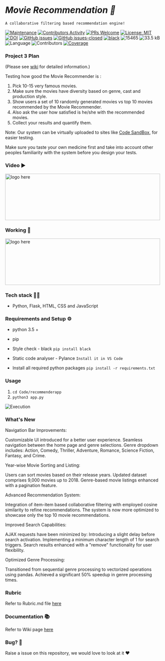 # <i>Movie Recommendation 🎥 </i>
    A collaborative filtering based recommendation engine!




[![Maintenance](https://img.shields.io/badge/Maintained%3F-yes-green.svg)](https://gitHub.com/kgudipe/SE_PROJ/graphs/commit-activity) [![Contributors Activity](https://img.shields.io/github/commit-activity/m/kgudipe/SE_PROJ)](https://github.com/kgudipe/SE_PROJ/pulse) [![PRs Welcome](https://img.shields.io/badge/PRs-welcome-brightgreen.svg?style=flat-square)](https://makeapullrequest.com) [![License: MIT](https://img.shields.io/badge/License-MIT-red.svg)](https://opensource.org/licenses/MIT) [![DOI](https://zenodo.org/badge/DOI/10.5281/zenodo.10023338.svg)](https://doi.org/10.5281/zenodo.10023338) [![GitHub issues](https://img.shields.io/github/issues/kgudipe/SE_PROJ.svg)](https://github.com/kgudipe/SE_PROJ/issues/) [![GitHub issues-closed](https://img.shields.io/github/issues-closed/kgudipe/SE_PROJ.svg)](https://github.com/kgudipe/SE_PROJ/issues?q=is%3Aissue+is%3Aclosed)  [![black](https://img.shields.io/badge/StyleChecker-black-purple.svg)](https://pypi.org/project/black/) ![15465](https://img.shields.io/github/repo-size/kgudipe/SE_PROJ?label=Repo%20Size) ![33.5 kB](https://img.shields.io/github/languages/code-size/kgudipe/SE_PROJ) ![Language](https://img.shields.io/badge/Language-Python-blue) ![Contributors](https://img.shields.io/github/contributors/kgudipe/SE_PROJ) [![Coverage](https://img.shields.io/badge/coverage-99%25-brightgreen)](file:///C:/Users/saisa/Documents/SE_PROJ/Project2/test/htmlcov/index.html)

### Project 3 Plan

(Please see [wiki](https://github.com/git-ankit/MovieRecommender/wiki/Project-3-Plan) for detailed information.)

Testing how good the Movie Recommender is :

1. Pick 10-15 very famous movies.
2. Make sure the movies have diversity based on genre, cast and production style.
3. Show users a set of 10 randomly generated movies vs top 10 movies recommended by the Movie Recommender.
4. Also ask the user how satisfied is he/she with the recommended movies.
4. Collect your results and quantify them.

Note: Our system can be virtually uploaded to sites like [Code SandBox](https://codesandbox.io/), for easier testing.

Make sure you taste your own medicine first and take into account other peoples familiarity with the system before you design your tests.


### Video ▶️ 

<a  href="https://youtu.be/OSjpryqI1RQ"><img height=150 width=500 alt="logo here" src="https://raw.githubusercontent.com/git-ankit/MovieRecommender/master/asset/group12.png"/></a>



### Working 📱
<a  href="https://www.youtube.com/watch?v=MwQxNfARMio&ab_channel=KoushikGudipelly"><img height=150 width=500 alt="logo here" src="https://github.com/kgudipe/SE_PROJ/blob/main/Project2/asset/Working.png"/></a>



### Tech stack 👨‍💻
- Python, Flask, HTML, CSS and JavaScript

### Requirements and Setup ⚙️


- python 3.5 +
- pip
- Style check  - black
    `pip install black`
- Static code analyser - Pylance
    `Install it in VS Code`

- Install all required python packages
    `pip install -r requirements.txt `

### Usage
1. `cd Code/recommenderapp`
2. `python3 app.py`

![Execution](https://raw.githubusercontent.com/git-ankit/MovieRecommender/master/asset/execution.gif)


### What's New
Navigation Bar Improvements:

Customizable UI introduced for a better user experience.
Seamless navigation between the home page and genre selections.
Genre dropdown includes: Action, Comedy, Thriller, Adventure, Romance, Science Fiction, Fantasy, and Crime.


Year-wise Movie Sorting and Listing:

Users can sort movies based on their release years.
Updated dataset comprises 9,000 movies up to 2018.
Genre-based movie listings enhanced with a pagination feature.


Advanced Recommendation System:

Integration of item-item based collaborative filtering with employed cosine similarity to refine recommendations.
The system is now more optimized to showcase only the top 10 movie recommendations.


Improved Search Capabilities:

AJAX requests have been minimized by:
Introducing a slight delay before search activation.
Implementing a minimum character length of 1 for search triggers.
Search results enhanced with a "remove" functionality for user flexibility.


Optimized Genre Processing:

Transitioned from sequential genre processing to vectorized operations using pandas.
Achieved a significant 50% speedup in genre processing times.

### Rubric
Refer to Rubric.md file [here](https://github.com/kgudipe/SE_PROJ/blob/main/Project2/Rubrics.md)

### Documentation 📚
Refer to Wiki page [here](https://github.com/git-ankit/MovieRecommender/wiki/Documentation)


### Bug? 🐛
Raise a issue on this repository, we would love to look at it ❤️
